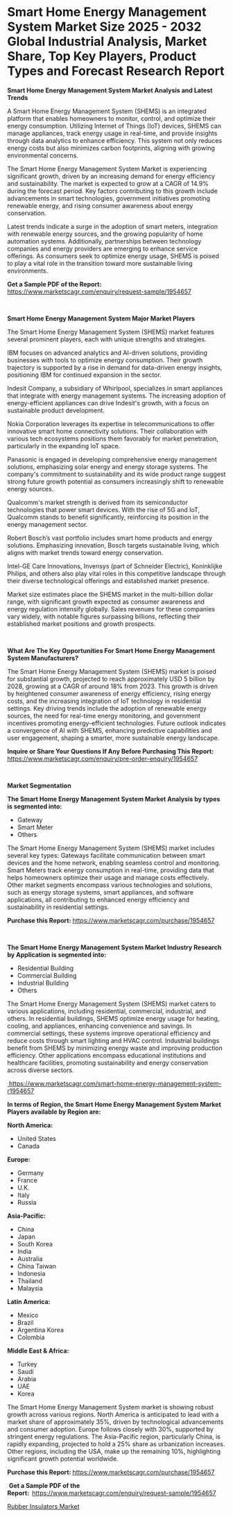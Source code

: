 <p><h1>Smart Home Energy Management System Market Size 2025 - 2032 Global Industrial Analysis, Market Share, Top Key Players, Product Types and Forecast Research Report</h1></p><p><strong>Smart Home Energy Management System Market Analysis and Latest Trends</strong></p>
<p><p>A Smart Home Energy Management System (SHEMS) is an integrated platform that enables homeowners to monitor, control, and optimize their energy consumption. Utilizing Internet of Things (IoT) devices, SHEMS can manage appliances, track energy usage in real-time, and provide insights through data analytics to enhance efficiency. This system not only reduces energy costs but also minimizes carbon footprints, aligning with growing environmental concerns.</p><p>The Smart Home Energy Management System Market is experiencing significant growth, driven by an increasing demand for energy efficiency and sustainability. The market is expected to grow at a CAGR of 14.9% during the forecast period. Key factors contributing to this growth include advancements in smart technologies, government initiatives promoting renewable energy, and rising consumer awareness about energy conservation. </p><p>Latest trends indicate a surge in the adoption of smart meters, integration with renewable energy sources, and the growing popularity of home automation systems. Additionally, partnerships between technology companies and energy providers are emerging to enhance service offerings. As consumers seek to optimize energy usage, SHEMS is poised to play a vital role in the transition toward more sustainable living environments.</p></p>
<p><strong>Get a Sample PDF of the Report:&nbsp;</strong> <a href="https://www.marketscagr.com/enquiry/request-sample/1954657?utm_campaign=2342&utm_medium=2&utm_source=Github&utm_content=ia&utm_term=13022025&utm_id=smart-home-energy-management-system">https://www.marketscagr.com/enquiry/request-sample/1954657</a></p>
<p>&nbsp;</p>
<p><strong>Smart Home Energy Management System Major Market Players</strong></p>
<p><p>The Smart Home Energy Management System (SHEMS) market features several prominent players, each with unique strengths and strategies. </p><p>IBM focuses on advanced analytics and AI-driven solutions, providing businesses with tools to optimize energy consumption. Their growth trajectory is supported by a rise in demand for data-driven energy insights, positioning IBM for continued expansion in the sector.</p><p>Indesit Company, a subsidiary of Whirlpool, specializes in smart appliances that integrate with energy management systems. The increasing adoption of energy-efficient appliances can drive Indesit's growth, with a focus on sustainable product development.</p><p>Nokia Corporation leverages its expertise in telecommunications to offer innovative smart home connectivity solutions. Their collaboration with various tech ecosystems positions them favorably for market penetration, particularly in the expanding IoT space.</p><p>Panasonic is engaged in developing comprehensive energy management solutions, emphasizing solar energy and energy storage systems. The company's commitment to sustainability and its wide product range suggest strong future growth potential as consumers increasingly shift to renewable energy sources.</p><p>Qualcomm's market strength is derived from its semiconductor technologies that power smart devices. With the rise of 5G and IoT, Qualcomm stands to benefit significantly, reinforcing its position in the energy management sector.</p><p>Robert Bosch’s vast portfolio includes smart home products and energy solutions. Emphasizing innovation, Bosch targets sustainable living, which aligns with market trends toward energy conservation.</p><p>Intel-GE Care Innovations, Invensys (part of Schneider Electric), Koninklijke Philips, and others also play vital roles in this competitive landscape through their diverse technological offerings and established market presence.</p><p>Market size estimates place the SHEMS market in the multi-billion dollar range, with significant growth expected as consumer awareness and energy regulation intensify globally. Sales revenues for these companies vary widely, with notable figures surpassing billions, reflecting their established market positions and growth prospects.</p></p>
<p>&nbsp;</p>
<p><strong>What Are The Key Opportunities For Smart Home Energy Management System Manufacturers?</strong></p>
<p><p>The Smart Home Energy Management System (SHEMS) market is poised for substantial growth, projected to reach approximately USD 5 billion by 2028, growing at a CAGR of around 18% from 2023. This growth is driven by heightened consumer awareness of energy efficiency, rising energy costs, and the increasing integration of IoT technology in residential settings. Key driving trends include the adoption of renewable energy sources, the need for real-time energy monitoring, and government incentives promoting energy-efficient technologies. Future outlook indicates a convergence of AI with SHEMS, enhancing predictive capabilities and user engagement, shaping a smarter, more sustainable energy landscape.</p></p>
<p><strong>Inquire or Share Your Questions If Any Before Purchasing This Report:</strong> <a href="https://www.marketscagr.com/enquiry/pre-order-enquiry/1954657?utm_campaign=2342&utm_medium=2&utm_source=Github&utm_content=ia&utm_term=13022025&utm_id=smart-home-energy-management-system">https://www.marketscagr.com/enquiry/pre-order-enquiry/1954657</a></p>
<p>&nbsp;</p>
<p><strong>Market Segmentation</strong></p>
<p><strong>The Smart Home Energy Management System Market Analysis by types is segmented into:</strong></p>
<p><ul><li>Gateway</li><li>Smart Meter</li><li>Others</li></ul></p>
<p><p>The Smart Home Energy Management System (SHEMS) market includes several key types: Gateways facilitate communication between smart devices and the home network, enabling seamless control and monitoring. Smart Meters track energy consumption in real-time, providing data that helps homeowners optimize their usage and manage costs effectively. Other market segments encompass various technologies and solutions, such as energy storage systems, smart appliances, and software applications, all contributing to enhanced energy efficiency and sustainability in residential settings.</p></p>
<p><strong>Purchase this Report:&nbsp;</strong><a href="https://www.marketscagr.com/purchase/1954657?utm_campaign=2342&utm_medium=2&utm_source=Github&utm_content=ia&utm_term=13022025&utm_id=smart-home-energy-management-system">https://www.marketscagr.com/purchase/1954657</a></p>
<p>&nbsp;</p>
<p><strong>The Smart Home Energy Management System Market Industry Research by Application is segmented into:</strong></p>
<p><ul><li>Residential Building</li><li>Commercial Building</li><li>Industrial Building</li><li>Others</li></ul></p>
<p><p>The Smart Home Energy Management System (SHEMS) market caters to various applications, including residential, commercial, industrial, and others. In residential buildings, SHEMS optimize energy usage for heating, cooling, and appliances, enhancing convenience and savings. In commercial settings, these systems improve operational efficiency and reduce costs through smart lighting and HVAC control. Industrial buildings benefit from SHEMS by minimizing energy waste and improving production efficiency. Other applications encompass educational institutions and healthcare facilities, promoting sustainability and energy conservation across diverse sectors.</p></p>
<p><a href="https://www.marketscagr.com/smart-home-energy-management-system-r1954657?utm_campaign=2342&utm_medium=2&utm_source=Github&utm_content=ia&utm_term=13022025&utm_id=smart-home-energy-management-system">&nbsp;https://www.marketscagr.com/smart-home-energy-management-system-r1954657</a></p>
<p><strong>In terms of Region, the Smart Home Energy Management System Market Players available by Region are:</strong></p>
<p>
    <p> <strong> North America: </strong>
        <ul>
            <li>United States</li>
            <li>Canada</li>
        </ul>
        </p> 
    <p> <strong> Europe: </strong>
        <ul>
            <li>Germany</li>
            <li>France</li>
            <li>U.K.</li>
            <li>Italy</li>
            <li>Russia</li>
        </ul>
        </p> 
    <p> <strong> Asia-Pacific: </strong>
        <ul>
            <li>China</li>
            <li>Japan</li>
            <li>South Korea</li>
            <li>India</li>
            <li>Australia</li>
            <li>China Taiwan</li>
            <li>Indonesia</li>
            <li>Thailand</li>
            <li>Malaysia</li>
        </ul>
        </p> 
    <p> <strong> Latin America: </strong>
        <ul>
            <li>Mexico</li>
            <li>Brazil</li>
            <li>Argentina Korea</li>
            <li>Colombia</li>
        </ul>
        </p> 
    <p> <strong> Middle East & Africa: </strong>
        <ul>
            <li>Turkey</li>
            <li>Saudi</li>
            <li>Arabia</li>
            <li>UAE</li>
            <li>Korea</li>
        </ul>
    </p>
    </p>
<p><p>The Smart Home Energy Management System market is showing robust growth across various regions. North America is anticipated to lead with a market share of approximately 35%, driven by technological advancements and consumer adoption. Europe follows closely with 30%, supported by stringent energy regulations. The Asia-Pacific region, particularly China, is rapidly expanding, projected to hold a 25% share as urbanization increases. Other regions, including the USA, make up the remaining 10%, highlighting significant growth potential worldwide.</p></p>
<p><strong>Purchase this Report: </strong><a href="https://www.marketscagr.com/purchase/1954657?utm_campaign=2342&utm_medium=2&utm_source=Github&utm_content=ia&utm_term=13022025&utm_id=smart-home-energy-management-system">https://www.marketscagr.com/purchase/1954657</a></p>
<p>&nbsp;<strong>Get a Sample PDF of the Report:&nbsp;&nbsp;</strong><a href="https://www.marketscagr.com/enquiry/request-sample/1954657?utm_campaign=2342&utm_medium=2&utm_source=Github&utm_content=ia&utm_term=13022025&utm_id=smart-home-energy-management-system">https://www.marketscagr.com/enquiry/request-sample/1954657</a></p>
<p><strong></strong></p>
<p><p><a href="https://github.com/oslieselotte2192/Market-Research-Report-List-1/blob/main/rubber-insulators-market.md?utm_campaign=2342&utm_medium=2&utm_source=Github&utm_content=ia&utm_term=13022025&utm_id=smart-home-energy-management-system">Rubber Insulators Market</a></p></p>